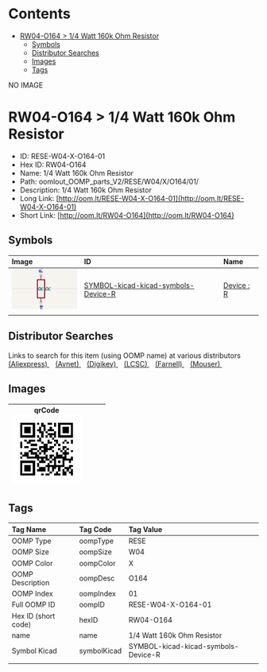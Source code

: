 



Contents
========

* [RW04-O164 > 1/4 Watt 160k Ohm Resistor](#rw04-o164--14-watt-160k-ohm-resistor)
	* [Symbols](#symbols)
	* [Distributor Searches](#distributor-searches)
	* [Images](#images)
	* [Tags](#tags)
  
NO IMAGE  
# RW04-O164 > 1/4 Watt 160k Ohm Resistor

- ID: RESE-W04-X-O164-01
- Hex ID: RW04-O164
- Name: 1/4 Watt 160k Ohm Resistor
- Path: oomlout_OOMP_parts_V2/RESE/W04/X/O164/01/
- Description: 1/4 Watt 160k Ohm Resistor
- Long Link: [http://oom.lt/RESE-W04-X-O164-01](http://oom.lt/RESE-W04-X-O164-01)
- Short Link: [http://oom.lt/RW04-O164](http://oom.lt/RW04-O164)

## Symbols
  

|Image|ID|Name|
| :--- | :--- | :--- |
|[![](https://raw.githubusercontent.com/oomlout/oomlout_OOMP_eda_V2/main/SYMBOL/kicad/kicad-symbols/Device/R/image_140.png)](https://github.com/oomlout/oomlout_OOMP_eda_V2/tree/main/SYMBOL/kicad/kicad-symbols/Device/R/)|[SYMBOL-kicad-kicad-symbols-Device-R](https://github.com/oomlout/oomlout_OOMP_eda_V2/tree/main/SYMBOL/kicad/kicad-symbols/Device/R/)|[Device : R](https://github.com/oomlout/oomlout_OOMP_eda_V2/tree/main/SYMBOL/kicad/kicad-symbols/Device/R/)|
||||

## Distributor Searches
  
Links to search for this item (using OOMP name) at various distributors  
[(Aliexpress) ](https://www.aliexpress.com/wholesale?SearchText=11171/4+Watt+160k+Ohm+Resistor)&nbsp;&nbsp;&nbsp;[(Avnet) ](https://www.avnet.com/shop/us/search/1/4+Watt+160k+Ohm+Resistor)&nbsp;&nbsp;&nbsp;[(Digikey) ](https://www.digikey.co.uk/en/products/result?s=1/4+Watt+160k+Ohm+Resistor)&nbsp;&nbsp;&nbsp;[(LCSC) ](https://www.lcsc.com/search?q=1/4+Watt+160k+Ohm+Resistor)&nbsp;&nbsp;&nbsp;[(Farnell) ](https://uk.farnell.com/search?st=1/4+Watt+160k+Ohm+Resistor)&nbsp;&nbsp;&nbsp;[(Mouser) ](https://www.mouser.com/c/?q=1/4+Watt+160k+Ohm+Resistor)&nbsp;&nbsp;&nbsp;
## Images
  

|qrCode<br>[![](https://raw.githubusercontent.com/oomlout/oomlout_OOMP_parts_V2/main/RESE/W04/X/O164/01/qrCode_140.png)](https://github.com/oomlout/oomlout_OOMP_parts_V2/tree/main/RESE/W04/X/O164/01/qrCode.png)||||
| :---: | :---: | :---: | :---: |

## Tags
  

|Tag Name|Tag Code|Tag Value|
| :--- | :--- | :--- |
|OOMP Type|oompType|RESE|
|OOMP Size|oompSize|W04|
|OOMP Color|oompColor|X|
|OOMP Description|oompDesc|O164|
|OOMP Index|oompIndex|01|
|Full OOMP ID|oompID|RESE-W04-X-O164-01|
|Hex ID (short code)|hexID|RW04-O164|
|name|name|1/4 Watt 160k Ohm Resistor|
|Symbol Kicad|symbolKicad|SYMBOL-kicad-kicad-symbols-Device-R|
||||

